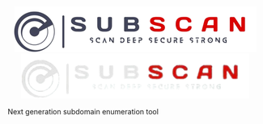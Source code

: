 <!-- markdownlint-disable MD033 MD041-->
<div align="center">
  <picture>
    <source media="(prefers-color-scheme: dark)" srcset="https://github.com/eredotpkfr/subscan/blob/refactors/assets/logo-light.png">
    <source media="(prefers-color-scheme: light)" srcset="https://github.com/eredotpkfr/subscan/blob/refactors/assets/logo-dark.png">
    <img alt="Subscan Logo" with="479px" height="90px" src="https://github.com/eredotpkfr/subscan/blob/refactors/assets/logo-dark.png">
    <img alt="Subscan Logo" with="479px" height="90px" src="https://github.com/eredotpkfr/subscan/blob/refactors/assets/logo-light.png">
  </picture>
</div>
<!-- markdownlint-enable MD033 MD041 -->

Next generation subdomain enumeration tool

